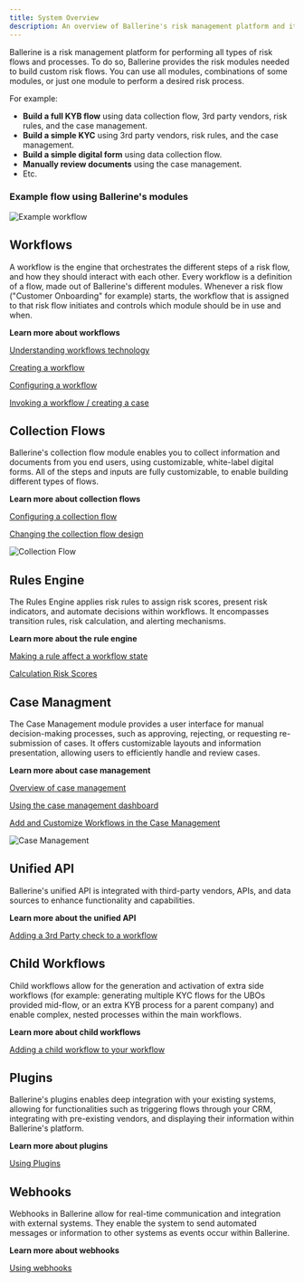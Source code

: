 ```yaml
---
title: System Overview
description: An overview of Ballerine's risk management platform and its modules for building and managing custom risk flows.
---
```



Ballerine is a risk management platform for performing all types of risk flows and processes. To do so, Ballerine provides the risk modules needed to build custom risk flows. You can use all modules, combinations of some modules, or just one module to perform a desired risk process.

For example:
- **Build a full KYB flow** using data collection flow, 3rd party vendors, risk rules, and the case management.
- **Build a simple KYC** using 3rd party vendors, risk rules, and the case management.
- **Build a simple digital form** using data collection flow.
- **Manually review documents** using the case management.
-  Etc.

### Example flow using Ballerine's modules

<img title="Example workflow" alt="Example workflow" src="https://uploads-ssl.webflow.com/62a3bad46800eb4715b2faf1/669ea9cfe853bf03be6dcbc3_Workflow%20example.png">



## Workflows
A workflow is the engine that orchestrates the different steps of a risk flow, and how they should interact with each other.
Every workflow is a definition of a flow, made out of Ballerine's different modules.
Whenever a risk flow ("Customer Onboarding" for example) starts, the workflow that is assigned to that risk flow initiates and controls which module should be in use and when.

**Learn more about workflows**

[Understanding workflows technology](/en/learn/workflows_technology)

[Creating a workflow](/en/learn/creating_a_workflow)

[Configuring a workflow](/en/learn/configuring_a_workflow)

[Invoking a workflow / creating a case](/en/learn/invoking_a_workflow)


## Collection Flows
Ballerine's collection flow module enables you to collect information and documents from you end users, using customizable, white-label digital forms.
All of the steps and inputs are fully customizable, to enable building different types of flows.

**Learn more about collection flows**

[Configuring a collection flow](/en/learn/configuring_a_collection_flow)

[Changing the collection flow design](/en/learn/changing_the_collection_flow_design)


<img title="Collection Flow" alt="Collection Flow" src="https://uploads-ssl.webflow.com/62a3bad46800eb4715b2faf1/669eacfd54f5c71e9c9edb85_Collection%20flow%20example.png">




## Rules Engine
The Rules Engine applies risk rules to assign risk scores, present risk indicators, and automate decisions within workflows. It encompasses transition rules, risk calculation, and alerting mechanisms.

**Learn more about the rule engine**

[Making a rule affect a workflow state](/en/learn/adding_rules_and_affect_workflows)

[Calculation Risk Scores](/en/learn/calculating_risk_scores)

## Case Managment
The Case Management module provides a user interface for manual decision-making processes, such as approving, rejecting, or requesting re-submission of cases. It offers customizable layouts and information presentation, allowing users to efficiently handle and review cases.

**Learn more about case management**

[Overview of case management](/en/learn/case_management_overview)

[Using the case management dashboard](/en/learn/using_the_case_management_dashboard)

[Add and Customize Workflows in the Case Management](/en/learn/add_and_customize_workflows_in_the_case_management)


<img title="Case Management" alt="Case Management" src="https://uploads-ssl.webflow.com/62a3bad46800eb4715b2faf1/669eb373c7708310d2b4ac61_Case%20managment%20example.png">

## Unified API

Ballerine's unified API is integrated with third-party vendors, APIs, and data sources to enhance functionality and capabilities.

**Learn more about the unified API**

[Adding a 3rd Party check to a workflow](/en/learn/adding_a_3rd_party_check_to_a_workflow)

## Child Workflows
Child workflows allow for the generation and activation of extra side workflows (for example: generating multiple KYC flows for the UBOs provided mid-flow, or an extra KYB process for a parent company) and enable complex, nested processes within the main workflows.

**Learn more about child workflows**

[Adding a child workflow to your workflow](/en/learn/adding_a_child_workflow_to_your_workflow)

## Plugins

Ballerine's plugins enables deep integration with your existing systems, allowing for functionalities such as triggering flows through your CRM, integrating with pre-existing vendors, and displaying their information within Ballerine's platform.

**Learn more about plugins**

[Using Plugins](/en/learn/plugins)


## Webhooks
Webhooks in Ballerine allow for real-time communication and integration with external systems. They enable the system to send automated messages or information to other systems as events occur within Ballerine.

**Learn more about webhooks**

[Using webhooks](/en/learn/how_to_use_webhooks)
